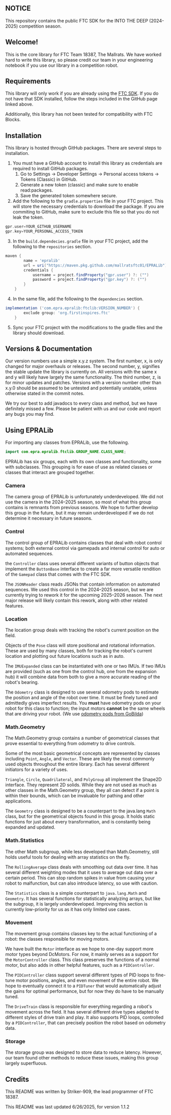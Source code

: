 ## NOTICE

This repository contains the public FTC SDK for the INTO THE DEEP (2024-2025) competition season.

## Welcome!
This is the core library for FTC Team 18387, The Mallrats. We have worked hard to 
write this library, so please credit our team in your engineering notebook if you 
use our library in a competition robot.

## Requirements
This library will only work if you are already using the [FTC SDK](https://github.com/FIRST-Tech-Challenge/FtcRobotController). If you do not 
have that SDK installed, follow the steps included in the GitHub page linked above.

Additionally, this library has not been tested for compatibility with FTC Blocks.

## Installation
This library is hosted through GitHub packages. There are several steps to 
installation.
1) You must have a GitHub account to install this library as credentials are required to install GitHub packages. 
   1) Go to Settings → Developer Settings → Personal access tokens → Tokens (Classic) in GitHub.
   2) Generate a new token (classic) and make sure to enable read:packages.
   3) Save the generated token somewhere secure.
2) Add the following to the `gradle.properties` file in your FTC project. This will store the necessary credentials to download the package. If you are commiting to GitHub, make sure to exclude this file so that you do not leak the token.
```groovy
gpr.user=YOUR_GITHUB_USERNAME
gpr.key=YOUR_PERSONAL_ACCESS_TOKEN
```
3) In the `build.dependecies.gradle` file in your FTC project, add the following to the `repositories` section.
```groovy
maven {
        name = 'epralib'
        url = uri("https://maven.pkg.github.com/mallratsftc01/EPRALib")
        credentials {
            username = project.findProperty("gpr.user") ?: ("")
            password = project.findProperty("gpr.key") ?: ("")
        }
    }
```
4) In the same file, add the following to the `dependencies` section.
```groovy
implementation ('com.epra.epralib:ftclib:VERSION_NUMBER') {
        exclude group: 'org.firstinspires.ftc'
    }
```
5) Sync your FTC project with the modifications to the gradle files and the library should download.

## Versions & Documentation
Our version numbers use a simple x.y.z system. The first number, x, is only changed
for major overhauls or releases. The second number, y, signifies the stable update
the library is currently on. All versions with the same x and y will likely have
largely the same functionality. The third number, z, is for minor updates and patches.
Versions with a version number other than x.y.0 should be assumed to be untested and 
potentially unstable, unless otherwise stated in the commit notes.

We try our best to add javadocs to every class and method, but we have definitely 
missed a few. Please be patient with us and our code and report any bugs you may find.

## Using EPRALib
For importing any classes from EPRALib, use the following.
```java
import com.epra.epralib.ftclib.GROUP_NAME.CLASS_NAME;
```
EPRALib has six groups, each with its own classes and functionality, some with subclasses.
This grouping is for ease of use as related classes or classes that interact are grouped together.

### Camera
The camera group of EPRALib is unfortunately underdeveloped. We did not use the camera
in the 2024–2025 season, so most of what this group contains is remnants from previous seasons.
We hope to further develop this group in the future, but it may remain underdeveloped 
if we do not determine it necessary in future seasons.

### Control
The control group of EPRALib contains classes that deal with robot control systems;
both external control via gamepads and internal control for auto or automated sequences.

the `Controller` class uses several different variants of button objects that implement
the `ButtonBase` interface to create a far more versatile rendition of the `Gamepad`
class that comes with the FTC SDK.

The `JSONReader` class reads JSONs that contain information on automated sequences.
We used this control in the 2024–2025 season, but we are currently trying to rework
it for the upcoming 2025–2026 season. The next major release will likely contain this
rework, along with other related features.

### Location
The location group deals with tracking the robot's current position on the field. 

Objects of the `Pose` class will store positional and rotational information. These
are used by many classes, both for tracking the robot's current location and plotting
out future locations such as in auto.

The `IMUExpanded` class can be instantiated with one or two IMUs. If two IMUs are 
provided (such as one from the control hub, one from the expansion hub) it will 
combine data from both to give a more accurate reading of the robot's bearing.

The `Odometry` class is designed to use several odometry pods to estimate the 
position and angle of the robot over time. It must be finely tuned and admittedly
gives imperfect results. You **must** have odometry pods on your robot for this class
to function; the input motors **cannot** be the same wheels that are driving your robot.
(We use [odometry pods from GoBilda](https://www.gobilda.com/swingarm-odometry-pod-48mm-wheel/?srsltid=AfmBOopwrWH-dUgehXGA4tMLjG1rMUBG9X-ZUxcD-wNPosKLqxUTrX8I))

### Math.Geometry
The Math.Geometry group contains a number of geometrical classes that prove essential
to everything from odometry to drive controls.

Some of the most basic geometrical concepts are represented by classes including `Point`,
`Angle`, and `Vector`. These are likely the most commonly used objects throughout the entire
library. Each has several different initiators for a variety of uses.

`Triangle`, `Circle`, `Quadrilateral`, and `PolyGroup` all implement the Shape2D 
interface. They represent 2D solids. While they are not used as much as other classes
in the Math.Geometry group, they all can detect if a point is
within their bounds, which can be invaluable for pathing and other applications.

The `Geometry` class is designed to be a counterpart to the java.lang `Math` class,
but for the geometrical objects found in this group. It holds static functions for
just about every transformation, and is constantly being expanded and updated.

### Math.Statistics
The other Math subgroup, while less developed than Math.Geometry, still holds useful
tools for dealing with array statistics on the fly.

The `RollingAverage` class deals with smoothing out data over time. It has several
different weighting modes that it uses to average out data over a certain period.
This can stop random spikes in value from causing your robot to malfunction, but
can also introduce latency, so use with caution.

The `Statistics` class is a simple counterpart to `java.lang.Math` and `Geometry`.
It has several functions for statistically analyzing arrays, but like the subgroup,
it is largely underdeveloped. Improving this section is currently low-priority for
us as it has only limited use cases.

### Movement

The movement group contains classes key to the actual functioning of a robot: 
the classes responsible for moving motors.

We have built the `Motor` interface as we hope to one-day support more motor types
beyond DcMotors. For now, it mainly serves as a support for the `MotorController` 
class. This class preserves the functions of a normal motor, but also adds in
other helpful features, such as a `PIDController`.

The `PIDController` class support several different types of PID loops to fine-tune
motor positions, angles, and even movement of the entire robot. We hope to eventually
connect it to a `PIDTuner` that would automatically adjust the gains for optimal
performance, but for now they do have to be manually tuned.

The `DriveTrain` class is responsible for everything regarding a robot's movement 
across the field. It has several different drive types adapted to different styles
of drive train and play. It also supports PID loops, controlled by a `PIDController`,
that can precisely position the robot based on odometry data.

### Storage
The storage group was designed to store data to reduce latency. However, our team 
found other methods to reduce these issues, making this group largely superfluous.

## Credits
This README was written by Striker-909, the lead programmer of FTC 18387. 

This README was last updated 6/26/2025, for version 1.1.2